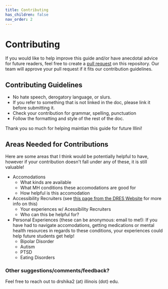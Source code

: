 ```yaml
---
title: Contributing
has_children: false
nav_order: 2
---
```


# Contributing

If you would like to help improve this guide and/or have anecdotal advice for future readers, feel free to create a [pull request](https://docs.github.com/en/github/collaborating-with-pull-requests/proposing-changes-to-your-work-with-pull-requests/creating-a-pull-request) on this repository. Our team will approve your pull request if it fits our contribution guidelines.

## Contributing Guidelines
- No hate speech, derogatory language, or slurs. 
- If you refer to something that is not linked in the doc, please link it before submitting it.
- Check your contribution for grammar, spelling, punctuation
- Follow the formatting and style of the rest of the doc.

Thank you so much for helping maintian this guide for future Illini!

## Areas Needed for Contributions
Here are some areas that I think would be potentially helpful to have, however if your contribution doesn't fall under any of these, it is still valuable!

- Accomodations
  - What kinds are available
  - What MH conditions these accomodations are good for
  - How helpful is this accomodation
- Accessibility Recruiters (see [this page from the DRES Website](https://www.disability.illinois.edu/academic-supports/career-services) for more info on this)
  - Your experiences w/ Acessibility Recruiters 
  - Who can this be helpful for?
- Personal Experiences (these can be anonymous: email to me!): If you have had to navigate accomodations, getting medications or mental health resources in regards to these conditions, your experiences could help future students get help!
  - Bipolar Disorder
  - Autism
  - PTSD
  - Eating Disorders

### Other suggestions/comments/feedback?
Feel free to reach out to drshika2 (at) illinois (dot) edu.
